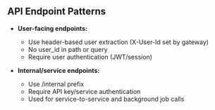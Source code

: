 ## API Endpoint Patterns

- **User-facing endpoints:**
  - Use header-based user extraction (X-User-Id set by gateway)
  - No user_id in path or query
  - Require user authentication (JWT/session)

- **Internal/service endpoints:**
  - Use /internal prefix
  - Require API key/service authentication
  - Used for service-to-service and background job calls 